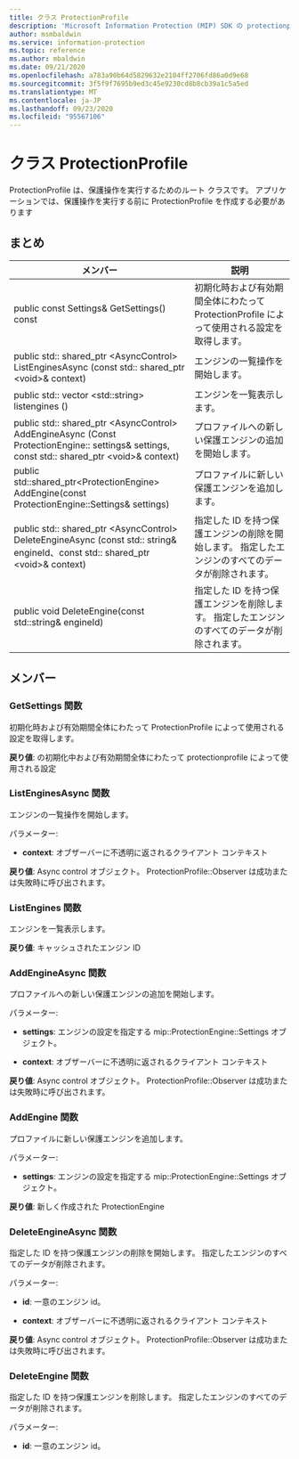 ```yaml
---
title: クラス ProtectionProfile
description: 'Microsoft Information Protection (MIP) SDK の protectionprofile:: undefined クラスを文書にします。'
author: msmbaldwin
ms.service: information-protection
ms.topic: reference
ms.author: mbaldwin
ms.date: 09/21/2020
ms.openlocfilehash: a783a90b64d5829632e2104ff2706fd86a0d9e68
ms.sourcegitcommit: 3f5f9f7695b9ed3c45e9230cd8b8cb39a1c5a5ed
ms.translationtype: MT
ms.contentlocale: ja-JP
ms.lasthandoff: 09/23/2020
ms.locfileid: "95567106"
---
```

# <a name="class-protectionprofile"></a>クラス ProtectionProfile 
ProtectionProfile は、保護操作を実行するためのルート クラスです。
アプリケーションでは、保護操作を実行する前に ProtectionProfile を作成する必要があります
  
## <a name="summary"></a>まとめ
 メンバー                        | 説明                                
--------------------------------|---------------------------------------------
public const Settings& GetSettings() const  |  初期化時および有効期間全体にわたって ProtectionProfile によって使用される設定を取得します。
public std:: shared_ptr \<AsyncControl\> ListEnginesAsync (const std:: shared_ptr \<void\>& context)  |  エンジンの一覧操作を開始します。
public std:: vector \<std::string\> listengines ()  |  エンジンを一覧表示します。
public std:: shared_ptr \<AsyncControl\> AddEngineAsync (Const ProtectionEngine:: settings& settings, const std:: shared_ptr \<void\>& context)  |  プロファイルへの新しい保護エンジンの追加を開始します。
public std::shared_ptr\<ProtectionEngine\> AddEngine(const ProtectionEngine::Settings& settings)  |  プロファイルに新しい保護エンジンを追加します。
public std:: shared_ptr \<AsyncControl\> DeleteEngineAsync (const std:: string& engineId、const std:: shared_ptr \<void\>& context)  |  指定した ID を持つ保護エンジンの削除を開始します。 指定したエンジンのすべてのデータが削除されます。
public void DeleteEngine(const std::string& engineId)  |  指定した ID を持つ保護エンジンを削除します。 指定したエンジンのすべてのデータが削除されます。
  
## <a name="members"></a>メンバー
  
### <a name="getsettings-function"></a>GetSettings 関数
初期化時および有効期間全体にわたって ProtectionProfile によって使用される設定を取得します。

  
**戻り値**: の初期化中および有効期間全体にわたって protectionprofile によって使用される設定
  
### <a name="listenginesasync-function"></a>ListEnginesAsync 関数
エンジンの一覧操作を開始します。

パラメーター:  
* **context**: オブザーバーに不透明に返されるクライアント コンテキスト



  
**戻り値**: Async control オブジェクト。
ProtectionProfile::Observer は成功または失敗時に呼び出されます。
  
### <a name="listengines-function"></a>ListEngines 関数
エンジンを一覧表示します。

  
**戻り値**: キャッシュされたエンジン ID
  
### <a name="addengineasync-function"></a>AddEngineAsync 関数
プロファイルへの新しい保護エンジンの追加を開始します。

パラメーター:  
* **settings**: エンジンの設定を指定する mip::ProtectionEngine::Settings オブジェクト。 


* **context**: オブザーバーに不透明に返されるクライアント コンテキスト



  
**戻り値**: Async control オブジェクト。
ProtectionProfile::Observer は成功または失敗時に呼び出されます。
  
### <a name="addengine-function"></a>AddEngine 関数
プロファイルに新しい保護エンジンを追加します。

パラメーター:  
* **settings**: エンジンの設定を指定する mip::ProtectionEngine::Settings オブジェクト。



  
**戻り値**: 新しく作成された ProtectionEngine
  
### <a name="deleteengineasync-function"></a>DeleteEngineAsync 関数
指定した ID を持つ保護エンジンの削除を開始します。 指定したエンジンのすべてのデータが削除されます。

パラメーター:  
* **id**: 一意のエンジン id。 


* **context**: オブザーバーに不透明に返されるクライアント コンテキスト



  
**戻り値**: Async control オブジェクト。
ProtectionProfile::Observer は成功または失敗時に呼び出されます。
  
### <a name="deleteengine-function"></a>DeleteEngine 関数
指定した ID を持つ保護エンジンを削除します。 指定したエンジンのすべてのデータが削除されます。

パラメーター:  
* **id**: 一意のエンジン id。

